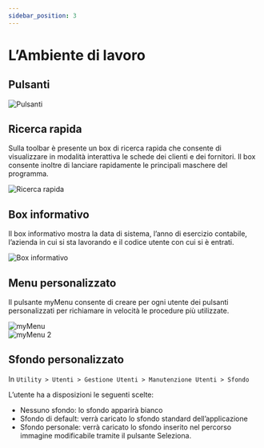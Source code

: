 ```yaml
---
sidebar_position: 3
---
```


# L’Ambiente di lavoro

## Pulsanti

<div class="text--center">
  <img src="/img/11-pulsanti.png" alt="Pulsanti"/>
</div>

## Ricerca rapida

Sulla toolbar è presente un box di ricerca rapida che consente di visualizzare in modalità interattiva le schede dei clienti e dei fornitori. Il box consente inoltre di lanciare rapidamente le principali maschere del programma.

<div class="text--center">
  <img src="/img/12-ricerca-rapida.png" alt="Ricerca rapida"/>
</div>

## Box informativo

Il box informativo mostra la data di sistema, l’anno di esercizio contabile, l’azienda in cui si sta lavorando e il codice utente con cui si è entrati.

<div class="text--center">
  <img src="/img/13-box-informativo.png" alt="Box informativo"/>
</div>

## Menu personalizzato

Il pulsante myMenu consente di creare per ogni utente dei pulsanti personalizzati per richiamare in velocità le procedure più utilizzate.

<div class="text--center">
  <img src="/img/14-mymenu.png" alt="myMenu"/>
</div>

<div class="text--center">
  <img src="/img/15-mymenu2.png" alt="myMenu 2"/>
</div>

## Sfondo personalizzato

In `Utility > Utenti > Gestione Utenti > Manutenzione Utenti > Sfondo`

L’utente ha a disposizioni le seguenti scelte:

- Nessuno sfondo: lo sfondo apparirà bianco
- Sfondo di default: verrà caricato lo sfondo standard dell’applicazione
- Sfondo personale: verrà caricato lo sfondo inserito nel percorso immagine modificabile tramite il pulsante Seleziona.